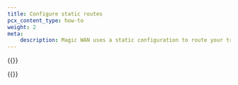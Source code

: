 ```yaml
---
title: Configure static routes
pcx_content_type: how-to
weight: 2
meta:
    description: Magic WAN uses a static configuration to route your traffic through Anycast tunnels from Cloudflare’s global network to your locations.
---
```



{{<render file="static-routes/_static-routes1.md" productFolder="magic-transit" withParameters="Magic WAN;;/magic-wan/reference/tunnels/;;/magic-wan/reference/traffic-steering/;;The maximum number of routes you can have with the same priority is 64.">}}

{{<render file="static-routes/_static-routes3.md" productFolder="magic-transit" withParameters="**Magic WAN** > **Configuration**;;/magic-wan/configuration/manually/how-to/configure-tunnels/;;When using Magic WAN and Cloudflare Tunnel together, remember to consider the IP ranges utilized in the static routes of Cloudflare Tunnel when selecting static routes for Magic WAN. For more information, refer to [Cloudflare Tunnel](/magic-wan/zero-trust/cloudflare-tunnel/).<br><br>">}}